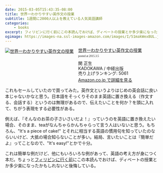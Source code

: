 ```yaml
---
date: 2015-03-05T15:43:35-08:00
title: 世界一わかりやすい英作文の授業
subtitle: 1週間に2000人以上を教えている人気英語講師
categories: 
    - books
excerpt: フィリピンに行く前にこの本読んでおけば、ディベートの授業とか多少楽になったかもしれないと後悔している。
ogimage: https://images-na.ssl-images-amazon.com/images/I/51makWexBUL.jpg
---
```


<div class="azlink-box"><div class="azlink-image" style="float:left"><a href="http://www.amazon.co.jp/exec/obidos/ASIN/B00OQ1IQQ4/warikiru-22/" name="azlinklink" target="_blank"><img src="https://images-na.ssl-images-amazon.com/images/I/51makWexBUL._SL160_.jpg" alt="世界一わかりやすい英作文の授業" style="border:none" /></a></div><div class="azlink-info" style="float:left;margin-left:15px;line-height:120%"><div class="azlink-name" style="margin-bottom:10px;line-height:120%"><a href="http://www.amazon.co.jp/exec/obidos/ASIN/B00OQ1IQQ4/warikiru-22/" name="azlinklink" target="_blank">世界一わかりやすい英作文の授業</a><div class="azlink-powered-date" style="font-size:7pt;margin-top:5px;font-family:verdana;line-height:120%">posted at 2015.3.5</div></div><div class="azlink-detail">関 正生<br />KADOKAWA / 中経出版<br />売り上げランキング: 5061<br /></div><div class="azlink-link" style="margin-top:5px"><a href="http://www.amazon.co.jp/exec/obidos/ASIN/B00OQ1IQQ4/warikiru-22/" target="_blank">Amazon.co.jp で詳細を見る</a></div></div><div class="azlink-footer" style="clear:left"></div></div>

これもセールしていたので買ってみた。英作文というよりはじめの英会話に良い本じゃないかなと思う。日本語をそっくりそのまま英語に置き換える（作文する、会話する）というのは無理があるので、伝えたいことを何か？を頭に入れて、ちがう表現をする必要性がある。

例えば、『そんなのお茶の子さいさいだよ！』っていうのを英語に置き換えたい場合、そのまま、teaがなんちゃらかんちゃらって言う人はいないと思う。もちろん、"It's a piece of cake!" とそれに相当する英語の慣用句を知っていたのならいいけど、大抵の場合知らないことが多い。結局、言いたいことは『簡単だよ』ってことなので、"It's easy!"とかで十分。

これは簡単な例だけど、他にもいろいろな例があって、英語の考え方が身につく本だ。ちょっと[フィリピンに行く前](/mol/log/p32k/)にこの本読んでおけば、ディベートの授業とか多少楽になったかもしれないと後悔している。

